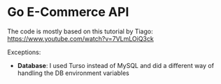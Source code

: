 # Go E-Commerce API

The code is mostly based on this tutorial by Tiago: <https://www.youtube.com/watch?v=7VLmLOiQ3ck>

Exceptions:
- **Database**: I used Turso instead of MySQL and did a different way of handling the DB environment variables
